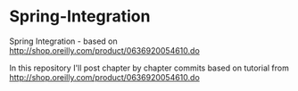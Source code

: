 # Spring-Integration
Spring Integration - based on http://shop.oreilly.com/product/0636920054610.do

In this repository I'll post chapter by chapter commits based on tutorial from http://shop.oreilly.com/product/0636920054610.do 
